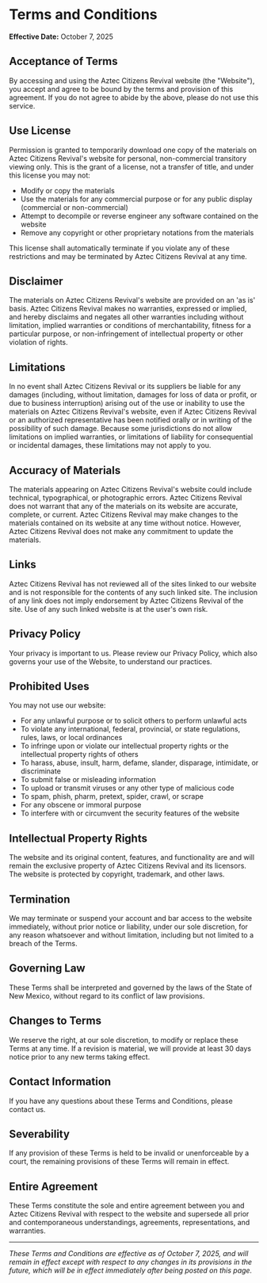 # Terms and Conditions

**Effective Date:** October 7, 2025

## Acceptance of Terms

By accessing and using the Aztec Citizens Revival website (the "Website"), you accept and agree to be bound by the terms and provision of this agreement. If you do not agree to abide by the above, please do not use this service.

## Use License

Permission is granted to temporarily download one copy of the materials on Aztec Citizens Revival's website for personal, non-commercial transitory viewing only. This is the grant of a license, not a transfer of title, and under this license you may not:

- Modify or copy the materials
- Use the materials for any commercial purpose or for any public display (commercial or non-commercial)
- Attempt to decompile or reverse engineer any software contained on the website
- Remove any copyright or other proprietary notations from the materials

This license shall automatically terminate if you violate any of these restrictions and may be terminated by Aztec Citizens Revival at any time.

## Disclaimer

The materials on Aztec Citizens Revival's website are provided on an 'as is' basis. Aztec Citizens Revival makes no warranties, expressed or implied, and hereby disclaims and negates all other warranties including without limitation, implied warranties or conditions of merchantability, fitness for a particular purpose, or non-infringement of intellectual property or other violation of rights.

## Limitations

In no event shall Aztec Citizens Revival or its suppliers be liable for any damages (including, without limitation, damages for loss of data or profit, or due to business interruption) arising out of the use or inability to use the materials on Aztec Citizens Revival's website, even if Aztec Citizens Revival or an authorized representative has been notified orally or in writing of the possibility of such damage. Because some jurisdictions do not allow limitations on implied warranties, or limitations of liability for consequential or incidental damages, these limitations may not apply to you.

## Accuracy of Materials

The materials appearing on Aztec Citizens Revival's website could include technical, typographical, or photographic errors. Aztec Citizens Revival does not warrant that any of the materials on its website are accurate, complete, or current. Aztec Citizens Revival may make changes to the materials contained on its website at any time without notice. However, Aztec Citizens Revival does not make any commitment to update the materials.

## Links

Aztec Citizens Revival has not reviewed all of the sites linked to our website and is not responsible for the contents of any such linked site. The inclusion of any link does not imply endorsement by Aztec Citizens Revival of the site. Use of any such linked website is at the user's own risk.

## Privacy Policy

Your privacy is important to us. Please review our Privacy Policy, which also governs your use of the Website, to understand our practices.

## Prohibited Uses

You may not use our website:
- For any unlawful purpose or to solicit others to perform unlawful acts
- To violate any international, federal, provincial, or state regulations, rules, laws, or local ordinances
- To infringe upon or violate our intellectual property rights or the intellectual property rights of others
- To harass, abuse, insult, harm, defame, slander, disparage, intimidate, or discriminate
- To submit false or misleading information
- To upload or transmit viruses or any other type of malicious code
- To spam, phish, pharm, pretext, spider, crawl, or scrape
- For any obscene or immoral purpose
- To interfere with or circumvent the security features of the website

## Intellectual Property Rights

The website and its original content, features, and functionality are and will remain the exclusive property of Aztec Citizens Revival and its licensors. The website is protected by copyright, trademark, and other laws.

## Termination

We may terminate or suspend your account and bar access to the website immediately, without prior notice or liability, under our sole discretion, for any reason whatsoever and without limitation, including but not limited to a breach of the Terms.

## Governing Law

These Terms shall be interpreted and governed by the laws of the State of New Mexico, without regard to its conflict of law provisions.

## Changes to Terms

We reserve the right, at our sole discretion, to modify or replace these Terms at any time. If a revision is material, we will provide at least 30 days notice prior to any new terms taking effect.

## Contact Information

If you have any questions about these Terms and Conditions, please contact us.

## Severability

If any provision of these Terms is held to be invalid or unenforceable by a court, the remaining provisions of these Terms will remain in effect.

## Entire Agreement

These Terms constitute the sole and entire agreement between you and Aztec Citizens Revival with respect to the website and supersede all prior and contemporaneous understandings, agreements, representations, and warranties.

---

*These Terms and Conditions are effective as of October 7, 2025, and will remain in effect except with respect to any changes in its provisions in the future, which will be in effect immediately after being posted on this page.*
